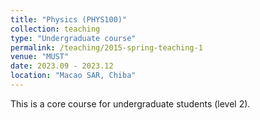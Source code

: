 ```yaml
---
title: "Physics (PHYS100)"
collection: teaching
type: "Undergraduate course"
permalink: /teaching/2015-spring-teaching-1
venue: "MUST"
date: 2023.09 - 2023.12
location: "Macao SAR, Chiba"
---
```


This is a core course for undergraduate students (level 2).
